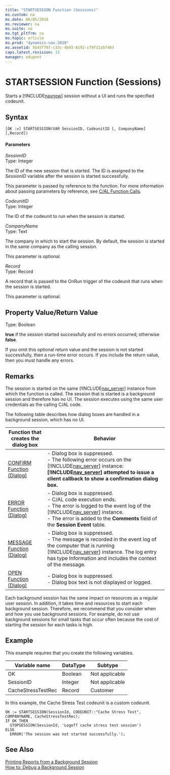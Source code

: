 ```yaml
---
title: "STARTSESSION Function (Sessions)"
ms.custom: na
ms.date: 06/05/2016
ms.reviewer: na
ms.suite: na
ms.tgt_pltfrm: na
ms.topic: article
ms.prod: "dynamics-nav-2018"
ms.assetid: 5b45f707-c33c-4b93-8192-cf9f31a5f403
caps.latest.revision: 13
manager: edupont
---
```

# STARTSESSION Function (Sessions)
Starts a [!INCLUDE[navnow](includes/navnow_md.md)] session without a UI and runs the specified codeunit.  

## Syntax  

```  
[OK :=] STARTSESSION(VAR SessionID, CodeunitID [, CompanyName] [,Record])  
```  

#### Parameters  
 *SessionID*  
 Type: Integer  

 The ID of the new session that is started. The ID is assigned to the *SessionID* variable after the session is started successfully.  

 This parameter is passed by reference to the function. For more information about passing parameters by reference, see [C/AL Function Calls](C-AL-Function-Calls.md).  

 *CodeunitID*  
 Type: Integer  

 The ID of the codeunit to run when the session is started.  

 *CompanyName*  
 Type: Text  

 The company in which to start the session. By default, the session is started in the same company as the calling session.  

 This parameter is optional.  

 *Record*  
 Type: Record  

 A record that is passed to the OnRun trigger of the codeunit that runs when the session is started.  

 This parameter is optional.  

## Property Value/Return Value  
 Type: Boolean  

 **true** if the session started successfully and no errors occurred; otherwise **false**.  

 If you omit this optional return value and the session is not started successfully, then a run-time error occurs. If you include the return value, then you must handle any errors.  

## Remarks  
 The session is started on the same [!INCLUDE[nav_server](includes/nav_server_md.md)] instance from which the function is called. The session that is started is a background session and therefore has no UI. The session executes using the same user credentials as the calling C/AL code.  

 The following table describes how dialog boxes are handled in a background session, which has no UI.  

|Function that creates the dialog box|Behavior|  
|------------------------------------------|--------------|  
|[CONFIRM Function \(Dialog\)](CONFIRM-Function--Dialog-.md)|-   Dialog box is suppressed.<br />-   The following error occurs on the [!INCLUDE[nav_server](includes/nav_server_md.md)] instance: **[!INCLUDE[nav_server](includes/nav_server_md.md)] attempted to issue a client callback to show a confirmation dialog box.**|  
|[ERROR Function \(Dialog\)](ERROR-Function--Dialog-.md)|-   Dialog box is suppressed.<br />-   C/AL code execution ends.<br />-   The error is logged to the event log of the [!INCLUDE[nav_server](includes/nav_server_md.md)] instance.<br />-   The error is added to the **Comments** field of the **Session Event** table.|  
|[MESSAGE Function \(Dialog\)](MESSAGE-Function--Dialog-.md)|-   Dialog box is suppressed.<br />-   The message is recorded in the event log of the computer that is running [!INCLUDE[nav_server](includes/nav_server_md.md)] instance. The log entry has type Information and includes the context of the message.|  
|[OPEN Function \(Dialog\)](OPEN-Function--Dialog-.md)|-   Dialog box is suppressed.<br />-   Dialog box text is not displayed or logged.|  

 Each background session has the same impact on resources as a regular user session. In addition, it takes time and resources to start each background session. Therefore, we recommend that you consider when and how you use background sessions. For example, do not use background sessions for small tasks that occur often because the cost of starting the session for each tasks is high.  

## Example  
 This example requires that you create the following variables.  

|Variable name|DataType|Subtype|  
|-------------------|--------------|-------------|  
|OK|Boolean|Not applicable|  
|SessionID|Integer|Not applicable|  
|CacheStressTestRec|Record|Customer|  

 In this example, the Cache Stress Test codeunit is a custom codeunit.  

```  
OK := STARTSESSION(SessionId, CODEUNIT::"Cache Stress Test", COMPANYNAME, CacheStressTestRec);  
IF OK THEN  
  STOPSESSION(SessionId, 'Logoff cache stress test session')  
ELSE  
  ERROR('The session was not started successfully.');  
```  

## See Also  
 [Printing Reports from a Background Session](Printing-Reports-from-a-Background-Session.md)   
 [How to: Debug a Background Session](How-to--Debug-a-Background-Session.md)
